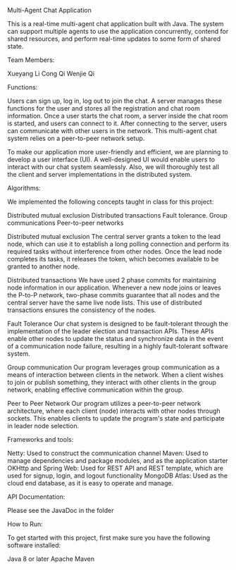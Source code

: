Multi-Agent Chat Application

This is a real-time multi-agent chat application built with Java. The system can support multiple agents to use the application concurrently, contend for shared resources, and perform real-time updates to some form of shared state.

Team Members:

Xueyang Li
Cong Qi
Wenjie Qi

Functions: 

Users can sign up, log in, log out to join the chat. A server manages these functions for the user and stores all the registration and chat room information. Once a user starts the chat room, a server inside the chat room is started, and users can connect to it. After connecting to the server, users can communicate with other users in the network. This multi-agent chat system relies on a peer-to-peer network setup.

To make our application more user-friendly and efficient, we are planning to develop a user interface (UI). A well-designed UI would enable users to interact with our chat system seamlessly. Also, we will thoroughly test all the client and server implementations in the distributed system.

Algorithms:

We implemented the following concepts taught in class for this project:

Distributed mutual exclusion
Distributed transactions
Fault tolerance.
Group communications
Peer-to-peer networks

Distributed mutual exclusion
The central server grants a token to the lead node, which can use it to establish a long polling connection and perform its required tasks without interference from other nodes. Once the lead node completes its tasks, it releases the token, which becomes available to be granted to another node.

Distributed transactions
We have used 2 phase commits for maintaining node information in our application. Whenever a new node joins or leaves the P-to-P network, two-phase commits guarantee that all nodes and the central server have the same live node lists. This use of distributed transactions ensures the consistency of the nodes.

Fault Tolerance
Our chat system is designed to be fault-tolerant through the implementation of the leader election and transaction APIs. These APIs enable other nodes to update the status and synchronize data in the event of a communication node failure, resulting in a highly fault-tolerant software system.

Group communication
Our program leverages group communication as a means of interaction between clients in the network. When a client wishes to join or publish something, they interact with other clients in the group network, enabling effective communication within the group.

Peer to Peer Network
Our program utilizes a peer-to-peer network architecture, where each client (node) interacts with other nodes through sockets. This enables clients to update the program's state and participate in leader node selection.

Frameworks and tools:

Netty: Used to construct the communication channel
Maven: Used to manage dependencies and package modules, and as the application starter
OKHttp and Spring Web: Used for REST API and REST template, which are used for signup, login, and logout functionality
MongoDB Atlas: Used as the cloud end database, as it is easy to operate and manage.

API Documentation:

Please see the JavaDoc in the folder

How to Run: 

To get started with this project, first make sure you have the following software installed:

Java 8 or later
Apache Maven

